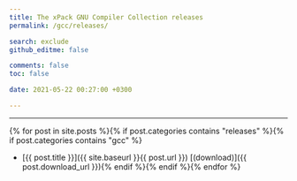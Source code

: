 ```yaml
---
title: The xPack GNU Compiler Collection releases
permalink: /gcc/releases/

search: exclude
github_editme: false

comments: false
toc: false

date: 2021-05-22 00:27:00 +0300

---
```


___
{% for post in site.posts %}{% if post.categories contains "releases" %}{% if post.categories contains "gcc" %}
* [{{ post.title }}]({{ site.baseurl }}{{ post.url }}) [(download)]({{ post.download_url }}){% endif %}{% endif %}{% endfor %}
